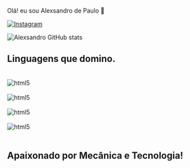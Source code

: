 Olá! eu sou Alexsandro de Paulo 👋

[![Instagram](https://img.shields.io/badge/Instagram-E4405F?style=for-the-badge&logo=instagram&logoColor=white)](https://instagram.com/@codigo.211)

![Alexsandro GitHub stats](https://github-readme-stats.vercel.app/api?username=alexsandro-alt&show_icons=true&theme=dark) 

## Linguagens que domino.

<div style="display: inline_block"><br/>
  <img olign= "center" alt="html5" src="https://img.shields.io/badge/HTML5-E34F26?style=for-the-badge&logo=html5&logoColor=white" />
  </div>
  
<div style="display: inline_block"><br/>
  <img olign= "center" alt="html5" src="https://img.shields.io/badge/CSS-239120?&style=for-the-badge&logo=css3&logoColor=white" />
  </div>  

<div style="display: inline_block"><br/>
  <img olign= "center" alt="html5" src="https://img.shields.io/badge/JavaScript-F7DF1E?style=for-the-badge&logo=javascript&logoColor=black" />
  </div>  

 <div style="display: inline_block"><br/>
  <img olign= "center" alt="html5" src="https://img.shields.io/badge/Python-14354C?style=for-the-badge&logo=python&logoColor=white" />
  </div><br/>

## Apaixonado por Mecânica e Tecnologia!
